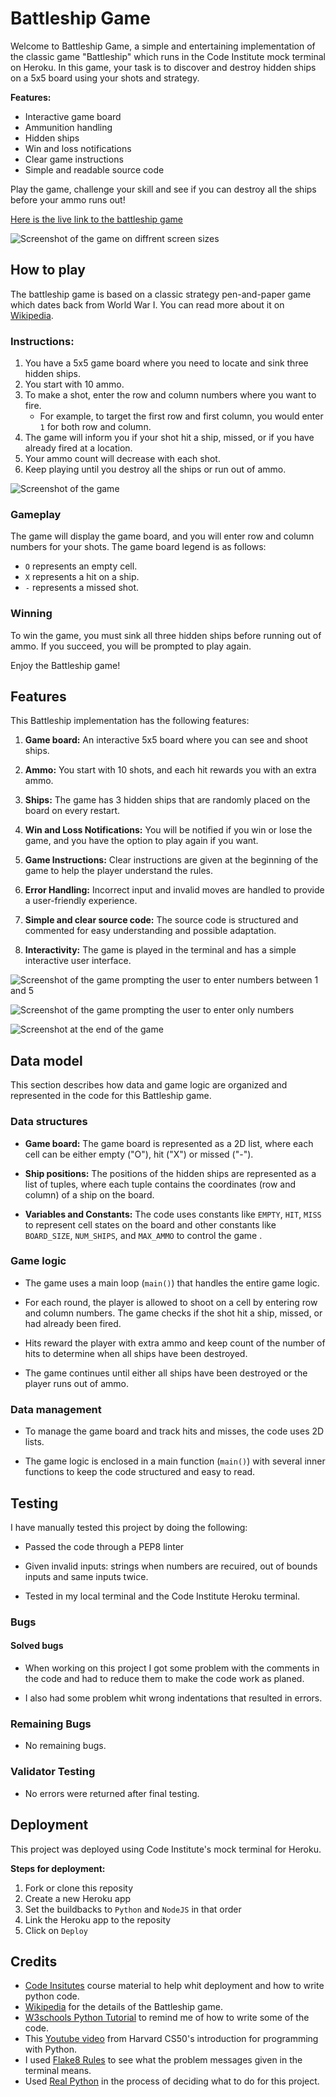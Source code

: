 # Battleship Game

Welcome to Battleship Game, a simple and entertaining implementation of the classic game "Battleship" which runs in the Code Institute mock terminal on Heroku. In this game, your task is to discover and destroy hidden ships on a 5x5 board using your shots and strategy.

**Features:**
- Interactive game board
- Ammunition handling
- Hidden ships
- Win and loss notifications
- Clear game instructions
- Simple and readable source code

Play the game, challenge your skill and see if you can destroy all the ships before your ammo runs out!

[Here is the live link to the battleship game](https://battleship-game-p-ea20cc718143.herokuapp.com/)

![Screenshot of the game on diffrent screen sizes](https://user-images.githubusercontent.com/129947589/265952135-0745c6be-a67e-4e76-ad29-151b1eedcf0f.png)

## How to play
The battleship game is based on a classic strategy pen-and-paper game which dates back from World War I. You can read more about it on [Wikipedia](https://en.wikipedia.org/wiki/Battleship_(game)).

### Instructions:
1. You have a 5x5 game board where you need to locate and sink three hidden ships.
2. You start with 10 ammo.
3. To make a shot, enter the row and column numbers where you want to fire.
   - For example, to target the first row and first column, you would enter `1` for both row and column.
4. The game will inform you if your shot hit a ship, missed, or if you have already fired at a location.
5. Your ammo count will decrease with each shot.
6. Keep playing until you destroy all the ships or run out of ammo.

![Screenshot of the game](https://user-images.githubusercontent.com/129947589/265952183-071dea35-0f6c-4d63-9c28-5daca52ea4e3.png)

### Gameplay

The game will display the game board, and you will enter row and column numbers for your shots. The game board legend is as follows:

- `O` represents an empty cell.
- `X` represents a hit on a ship.
- `-` represents a missed shot.

### Winning

To win the game, you must sink all three hidden ships before running out of ammo. If you succeed, you will be prompted to play again.

Enjoy the Battleship game!

## Features

This Battleship implementation has the following features:

1. **Game board:** An interactive 5x5 board where you can see and shoot ships.

2. **Ammo:** You start with 10 shots, and each hit rewards you with an extra ammo.

3. **Ships:** The game has 3 hidden ships that are randomly placed on the board on every restart.

4. **Win and Loss Notifications:** You will be notified if you win or lose the game, and you have the option to play again if you want.

5. **Game Instructions:** Clear instructions are given at the beginning of the game to help the player understand the rules.

6. **Error Handling:** Incorrect input and invalid moves are handled to provide a user-friendly experience.

7. **Simple and clear source code:** The source code is structured and commented for easy understanding and possible adaptation.

8. **Interactivity:** The game is played in the terminal and has a simple interactive user interface.

![Screenshot of the game prompting the user to enter numbers between 1 and 5](https://user-images.githubusercontent.com/129947589/266553793-a00e8008-0d05-4ceb-9f00-c83046c14464.png)

![Screenshot of the game prompting the user to enter only numbers](https://user-images.githubusercontent.com/129947589/266555488-5589389b-319f-4faf-a307-0304f65315cb.png)

![Screenshot at the end of the game](https://user-images.githubusercontent.com/129947589/266554848-5925010d-d9f7-4cfc-9beb-c9867e7e2215.png)

## Data model

This section describes how data and game logic are organized and represented in the code for this Battleship game.

### Data structures

- **Game board:** The game board is represented as a 2D list, where each cell can be either empty ("O"), hit ("X") or missed ("-").

- **Ship positions:** The positions of the hidden ships are represented as a list of tuples, where each tuple contains the coordinates (row and column) of a ship on the board.

- **Variables and Constants:** The code uses constants like `EMPTY`, `HIT`, `MISS` to represent cell states on the board and other constants like `BOARD_SIZE`, `NUM_SHIPS`, and `MAX_AMMO` to control the game .

### Game logic

- The game uses a main loop (`main()`) that handles the entire game logic.

- For each round, the player is allowed to shoot on a cell by entering row and column numbers. The game checks if the shot hit a ship, missed, or had already been fired.

- Hits reward the player with extra ammo and keep count of the number of hits to determine when all ships have been destroyed.

- The game continues until either all ships have been destroyed or the player runs out of ammo.

### Data management

- To manage the game board and track hits and misses, the code uses 2D lists.

- The game logic is enclosed in a main function (`main()`) with several inner functions to keep the code structured and easy to read.

## Testing
I have manually tested this project by doing the following:

- Passed the code through a PEP8 linter

- Given invalid inputs: strings when numbers are recuired, out of bounds inputs and same inputs twice.

- Tested in my local terminal and the Code Institute Heroku terminal. 
### Bugs

#### Solved bugs

- When working on this project I got some problem with the comments in the code and had to reduce them to make the code work as planed. 

- I also had some problem whit wrong indentations that resulted in errors.

### Remaining Bugs

- No remaining bugs. 

### Validator Testing

- No errors were returned after final testing. 

## Deployment
This project was deployed using Code Institute's mock terminal for Heroku.

**Steps for deployment:**
1. Fork or clone this reposity
2. Create a new Heroku app
3. Set the buildbacks to `Python` and `NodeJS` in that order
4. Link the Heroku app to the reposity
5. Click on `Deploy`

## Credits

- [Code Insitutes](https://codeinstitute.net/se/full-stack-software-development-diploma/) course material to help whit deployment and how to write python code. 
- [Wikipedia](https://en.wikipedia.org/wiki/Battleship_(game)) for the details of the Battleship game. 
- [W3schools Python Tutorial](https://www.w3schools.com/python/default.asp) to remind me of how to write some of the code. 
- This [Youtube video](https://www.youtube.com/watch?v=nLRL_NcnK-4&t=20326s&ab_channel=freeCodeCamp.org) from Harvard CS50's introduction for programming with Python.
- I used [Flake8 Rules](https://www.flake8rules.com/rules/E302.html) to see what the problem messages given in the terminal means.
- Used [Real Python](https://realpython.com/tutorials/projects/page/1/) in the process of deciding what to do for this project. 
